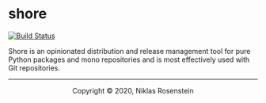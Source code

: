 # shore

[![Build Status](https://drone.niklasrosenstein.com/api/badges/NiklasRosenstein/shore/status.svg)](https://drone.niklasrosenstein.com/NiklasRosenstein/shore)

Shore is an opinionated distribution and release management tool for pure
Python packages and mono repositories and is most effectively used with Git
repositories.

---

<p align="center">Copyright &copy; 2020, Niklas Rosenstein</p>
